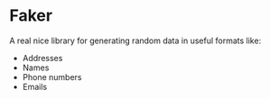 # Faker
A real nice library for generating random data in useful formats like:

* Addresses
* Names
* Phone numbers
* Emails
